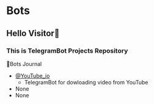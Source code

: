 # Bots

## Hello Visitor👋

### This is TelegramBot Projects Repository

🤖Bots Journal

- [@YouTube_io](https://t.me/YouTube_ioBot)
   - TelegramBot for dowloading video from YouTube
- None
- None
